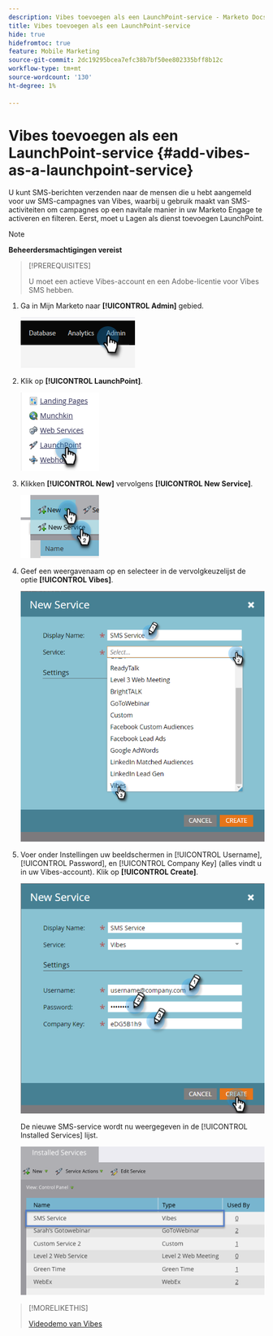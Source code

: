 ```yaml
---
description: Vibes toevoegen als een LaunchPoint-service - Marketo Docs - Productdocumentatie
title: Vibes toevoegen als een LaunchPoint-service
hide: true
hidefromtoc: true
feature: Mobile Marketing
source-git-commit: 2dc19295bcea7efc38b7bf50ee802335bff8b12c
workflow-type: tm+mt
source-wordcount: '130'
ht-degree: 1%

---
```


# Vibes toevoegen als een LaunchPoint-service {#add-vibes-as-a-launchpoint-service}

U kunt SMS-berichten verzenden naar de mensen die u hebt aangemeld voor uw SMS-campagnes van Vibes, waarbij u gebruik maakt van SMS-activiteiten om campagnes op een navitale manier in uw Marketo Engage te activeren en filteren. Eerst, moet u Lagen als dienst toevoegen LaunchPoint.

>[!NOTE]
>
>**Beheerdersmachtigingen vereist**

>[!PREREQUISITES]
>
>U moet een actieve Vibes-account en een Adobe-licentie voor Vibes SMS hebben.

1. Ga in Mijn Marketo naar **[!UICONTROL Admin]** gebied.

   ![](assets/add-vibes-as-a-launchpoint-service-1.png)

1. Klik op **[!UICONTROL LaunchPoint]**.

   ![](assets/add-vibes-as-a-launchpoint-service-2.png)

1. Klikken **[!UICONTROL New]** vervolgens **[!UICONTROL New Service]**.

   ![](assets/add-vibes-as-a-launchpoint-service-3.png)

1. Geef een weergavenaam op en selecteer in de vervolgkeuzelijst de optie **[!UICONTROL Vibes]**.

   ![](assets/add-vibes-as-a-launchpoint-service-4.png)

1. Voer onder Instellingen uw beeldschermen in [!UICONTROL Username], [!UICONTROL Password], en [!UICONTROL Company Key] (alles vindt u in uw Vibes-account). Klik op **[!UICONTROL Create]**.

   ![](assets/add-vibes-as-a-launchpoint-service-5.png)

   De nieuwe SMS-service wordt nu weergegeven in de [!UICONTROL Installed Services] lijst.

   ![](assets/add-vibes-as-a-launchpoint-service-6.png)

>[!MORELIKETHIS]
>
>[Videodemo van Vibes](https://vimeo.com/215233767/1ed136adbc)
